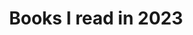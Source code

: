 ---
title: Books I read in 2023
cms_exclude: true

# View.
#   1 = List
#   2 = Compact
#   3 = Card
view: 2
---